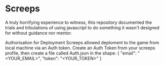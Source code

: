 # Screeps

A truly horrifying experience to witness, this repository documented the trials and tribulations of using javascript to do something it wasn't designed for without guidance nor mentor.

Authorisation for Deployment
Screeps allowed deploment to the game from local machine via an Auth token. Create an Auth Token from your screeps profile, then create a file called Auth.json in the shape:
{
    "email": "<YOUR_EMAIL>",
    "token": "<YOUR_TOKEN>"
}
